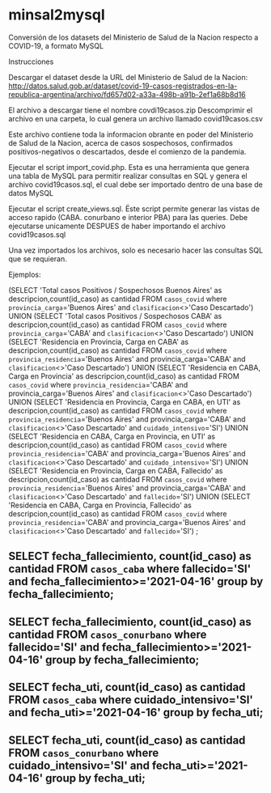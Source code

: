 # minsal2mysql
Conversión de los datasets del Ministerio de Salud de la Nacion respecto a COVID-19, a formato MySQL

Instrucciones

Descargar el dataset desde la URL del Ministerio de Salud de la Nacion:
http://datos.salud.gob.ar/dataset/covid-19-casos-registrados-en-la-republica-argentina/archivo/fd657d02-a33a-498b-a91b-2ef1a68b8d16

El archivo a descargar tiene el nombre covdi19casos.zip
Descomprimir el archivo en una carpeta, lo cual genera un archivo llamado covid19casos.csv

Este archivo contiene toda la informacion obrante en poder del Ministerio de Salud de la Nacion, acerca de casos sospechosos, confirmados positivos-negativos o descartados, desde el comienzo de la pandemia.

Ejecutar el script import_covid.php. Esta es una herramienta que genera una tabla de MySQL para permitir realizar consultas en SQL y genera el archivo covid19casos.sql, el cual debe ser importado dentro de una base de datos MySQL

Ejecutar el script create_views.sql. Ëste script permite generar las vistas de acceso rapido (CABA. conurbano e interior PBA) para las queries. Debe ejecutarse unicamente DESPUES de haber importando el archivo covid19casos.sql

Una vez importados los archivos, solo es necesario hacer las consultas SQL que se requieran.

Ejemplos:

(SELECT 'Total casos Positivos / Sospechosos Buenos Aires' as descripcion,count(id_caso) as cantidad FROM `casos_covid` where `provincia_carga`='Buenos Aires' and `clasificacion`<>'Caso Descartado')
UNION
(SELECT 'Total casos Positivos / Sospechosos CABA' as descripcion,count(id_caso) as cantidad FROM `casos_covid` where `provincia_carga`='CABA' and `clasificacion`<>'Caso Descartado')
UNION
(SELECT 'Residencia en Provincia, Carga en CABA' as descripcion,count(id_caso) as cantidad FROM `casos_covid` where `provincia_residencia`='Buenos Aires' and provincia_carga='CABA' and `clasificacion`<>'Caso Descartado')
UNION
(SELECT 'Residencia en CABA, Carga en Provincia' as descripcion,count(id_caso) as cantidad FROM `casos_covid` where `provincia_residencia`='CABA' and provincia_carga='Buenos Aires' and `clasificacion`<>'Caso Descartado')
UNION
(SELECT 'Residencia en Provincia, Carga en CABA, en UTI' as descripcion,count(id_caso) as cantidad FROM `casos_covid` where `provincia_residencia`='Buenos Aires' and provincia_carga='CABA' and `clasificacion`<>'Caso Descartado' and `cuidado_intensivo`='SI')
UNION
(SELECT 'Residencia en CABA, Carga en Provincia, en UTI' as descripcion,count(id_caso) as cantidad FROM `casos_covid` where `provincia_residencia`='CABA' and provincia_carga='Buenos Aires' and `clasificacion`<>'Caso Descartado' and `cuidado_intensivo`='SI')
UNION
(SELECT 'Residencia en Provincia, Carga en CABA, Fallecido' as descripcion,count(id_caso) as cantidad FROM `casos_covid` where `provincia_residencia`='Buenos Aires' and provincia_carga='CABA' and `clasificacion`<>'Caso Descartado' and `fallecido`='SI')
UNION
(SELECT 'Residencia en CABA, Carga en Provincia, Fallecido' as descripcion,count(id_caso) as cantidad FROM `casos_covid` where `provincia_residencia`='CABA' and provincia_carga='Buenos Aires' and `clasificacion`<>'Caso Descartado' and `fallecido`='SI')
;

SELECT fecha_fallecimiento, count(id_caso) as cantidad FROM `casos_caba` where fallecido='SI' and fecha_fallecimiento>='2021-04-16' group by fecha_fallecimiento;
-----
SELECT fecha_fallecimiento, count(id_caso) as cantidad FROM `casos_conurbano` where fallecido='SI' and fecha_fallecimiento>='2021-04-16' group by fecha_fallecimiento;
-----
SELECT fecha_uti, count(id_caso) as cantidad FROM `casos_caba` where cuidado_intensivo='SI' and fecha_uti>='2021-04-16' group by fecha_uti;
-----
SELECT fecha_uti, count(id_caso) as cantidad FROM `casos_conurbano` where cuidado_intensivo='SI' and fecha_uti>='2021-04-16' group by fecha_uti;
-----
